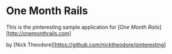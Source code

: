 # One Month Rails

This is the pinteresting sample application for
[*One Month Rails*][http://onemonthrails.com]

by [Nick Theodore][https://github.com/nicktheodore/pinteresting]